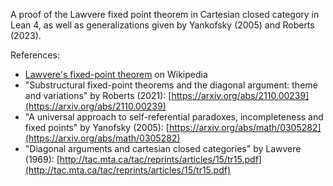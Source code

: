 A proof of the Lawvere fixed point theorem in Cartesian closed category in Lean 4, as well as generalizations given by Yankofsky (2005) and Roberts (2023).

References:

- [Lawvere's fixed-point theorem](https://en.wikipedia.org/wiki/Lawvere's_fixed-point_theorem) on Wikipedia
- "Substructural fixed-point theorems and the diagonal argument: theme and variations" by Roberts (2021): [https://arxiv.org/abs/2110.00239](https://arxiv.org/abs/2110.00239)
- "A universal approach to self-referential paradoxes, incompleteness and fixed points" by Yanofsky (2005): [https://arxiv.org/abs/math/0305282](https://arxiv.org/abs/math/0305282)
- "Diagonal arguments and cartesian closed categories" by Lawvere (1969): [http://tac.mta.ca/tac/reprints/articles/15/tr15.pdf](http://tac.mta.ca/tac/reprints/articles/15/tr15.pdf)

